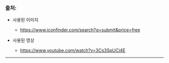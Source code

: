 ### 출처:

- 사용된 이미지

  - https://www.iconfinder.com/search?q=submit&price=free

- 사용된 영상
  - https://www.youtube.com/watch?v=3Cs3SpUCi4E

---
